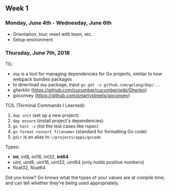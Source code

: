 ## Week 1

### Monday, June 4th - Wednesday, June 6th
- Orientation, tour, meet with team, etc.
- Setup environment

### Thursday, June 7th, 2018
TIL: 
- `dep` is a tool for managing dependencies for Go projects, similar to how webpack bundles packages
- to download `dep` package, input `go get -u github.com/golang/dep/...`
- gherklin (https://github.com/cucumber/cucumber/wiki/Gherkin)
- goconvey (https://github.com/smartystreets/goconvey)

TCIL (Terminal Commands I Learned):  
1. `dep init` (set up a new project)
2. `dep ensure` (install project's dependencies)
3. `go test -v`  (list the test cases like rspec)
4. `go format <insert filename>` (standard for formatting Go code)
5. `gdir` is an alias to `~/projects/apps/gocode`

Types:
- **int**, int8, int16, int32, **int64**
- uint, uint8, uint16, uint32, uint64 (only holds positive numbers)
- float32, float64

Did you know?
Go knows what the types of your values are at compile time, and can tell whether they're being used appropriately.
